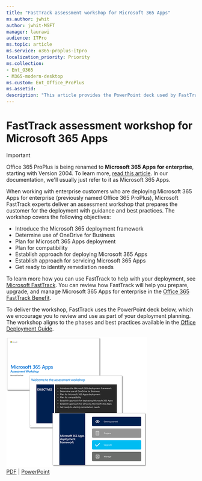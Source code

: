 ```yaml
---
title: "FastTrack assessment workshop for Microsoft 365 Apps"
ms.author: jwhit
author: jwhit-MSFT
manager: laurawi
audience: ITPro
ms.topic: article
ms.service: o365-proplus-itpro
localization_priority: Priority
ms.collection: 
- Ent_O365
- M365-modern-desktop
ms.custom: Ent_Office_ProPlus
ms.assetid:
description: "This article provides the PowerPoint deck used by FastTrack to deliver an assessment workshop for enterprise customers."
---
```


# FastTrack assessment workshop for Microsoft 365 Apps

> [!IMPORTANT]
> Office 365 ProPlus is being renamed to **Microsoft 365 Apps for enterprise**, starting with Version 2004. To learn more, [read this article](name-change.md). In our documentation, we'll usually just refer to it as Microsoft 365 Apps.

When working with enterprise customers who are deploying Microsoft 365 Apps for enterprise (previously named Office 365 ProPlus), Microsoft FastTrack experts deliver an assessment workshop that prepares the customer for the deployment with guidance and best practices. The workshop covers the following objectives:

- Introduce the Microsoft 365 deployment framework
- Determine use of OneDrive for Business
- Plan for Microsoft 365 Apps deployment
- Plan for compatibility
- Establish approach for deploying Microsoft 365 Apps
- Establish approach for servicing Microsoft 365 Apps
- Get ready to identify remediation needs

To learn more how you can use FastTrack to help with your deployment, see [Microsoft FastTrack](https://fasttrack.microsoft.com/office). You can review how FastTrack will help you prepare, upgrade, and manage Microsoft 365 Apps for enterprise in the [Office 365 FastTrack Benefit](https://docs.microsoft.com/fasttrack/o365-fasttrack-benefit-for-office-365).

To deliver the workshop, FastTrack uses the PowerPoint deck below, which we encourage you to review and use as part of your deployment planning. The workshop aligns to the phases and best practices available in the [Office Deployment Guide](https://aka.ms/officedeployment).

[![Thumb image for FastTrack assessment workshop PowerPoint deck](images/thumbnail-fasttrack-assessment-workshop.png)](https://github.com/MicrosoftDocs/OfficeDocs-DeployOffice/raw/live/DeployOffice/images/microsoft-365-apps-assessment-workshop.pdf)  <br/>[PDF](https://github.com/MicrosoftDocs/OfficeDocs-DeployOffice/raw/live/DeployOffice/images/microsoft-365-apps-assessment-workshop.pdf) | [PowerPoint](https://github.com/MicrosoftDocs/OfficeDocs-DeployOffice/raw/live/DeployOffice/images/microsoft-365-apps-assessment-workshop.pptx)

